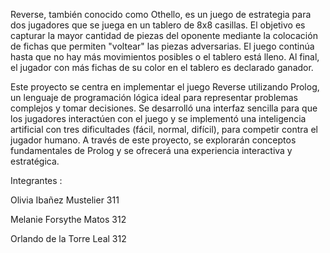 Reverse, también conocido como Othello, es un juego de estrategia para dos jugadores que se juega en un tablero de 8x8 casillas. El objetivo es capturar la mayor cantidad de piezas del oponente mediante la colocación de fichas que permiten "voltear" las piezas adversarias. El juego continúa hasta que no hay más movimientos posibles o el tablero está lleno. Al final, el jugador con más fichas de su color en el tablero es declarado ganador.

Este proyecto se centra en implementar el juego Reverse utilizando Prolog, un lenguaje de programación lógica ideal para representar problemas complejos y tomar decisiones. Se desarrolló una interfaz sencilla para que los jugadores interactúen con el juego y se implementó una inteligencia artificial con tres dificultades (fácil, normal, difícil), para competir contra el jugador humano. A través de este proyecto, se explorarán conceptos fundamentales de Prolog y se ofrecerá una experiencia interactiva y estratégica.


Integrantes :

Olivia Ibañez Mustelier			     311

Melanie Forsythe Matos		       312

Orlando de la Torre Leal		     312

